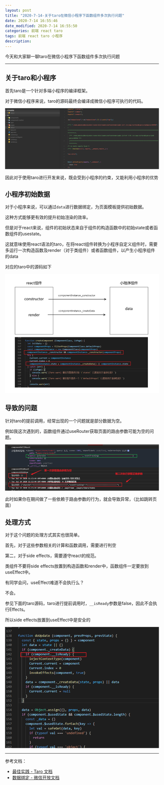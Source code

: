 ```yaml
---
layout: post
title: "2020-7-14-关于taro在微信小程序下函数组件多次执行问题"
date: 2020-7-14 16:55:46
date_modified: 2020-7-14 16:55:50
categories: 前端 react taro
tags: 前端 react taro 小程序
description:
---
```


今天和大家聊一聊taro在微信小程序下函数组件多次执行问题

-----

## 关于taro和小程序

首先taro是一个针对多端小程序的编译框架。

对于微信小程序来说，taro的源码最终会编译成微信小程序可执行的代码。

![image-20200714104425720](../media/image-20200714104425720.png)

因此对于使用taro进行开发来说，既会受到小程序的约束，又能利用小程序的优势

## 小程序初始数据

对于小程序来说，可以通过`data`进行数据绑定，为页面模板提供初始数据。

这种方式能够更有效的提升初始渲染的效率。

但是对于react来说，组件的初始状态来自于组件的构造函数中的初始state或者函数组件的usestate。

这就意味使用react语法的taro，在将react组件转换为小程序自定义组件时，需要多运行一次构造函数及render（对于类组件）或者函数组件，以产生小程序组件的data

对应的taro中的源码如下

![image-20200714110221932](../media/image-20200714110221932.png)

## 导致的问题

针对taro的提前调用，经常出现的一个问题就是部分数据为空。

例如我这次遇到的，函数组件通过useRouter获取页面的路由参数可能为空的问题。

![image-20200714111545059](../media/image-20200714111545059.png)

此时如果你在期间做了一些依赖于路由参数的行为，就会导致异常，（比如跳转页面）

## 处理方式

对于这个问题的处理方式其实也很简单。

首先，对于这些参数相关的计算和函数调用，需要进行判空

第二，对于side effects，需要遵守react的规范。

类组件不要将side effects放置到构造函数和render中，函数组件一定要放到useEffect中。

有同学会问，useEffect难道不会执行么？

不会。

参见下面的taro源码，taro进行提前调用时，`__isReady`参数是false，因此不会执行Effects。

所以side effects放置到useEffect中是安全的

![image-20200714112456387](../media/image-20200714112456387.png)

---

参考文档：

-  [最佳实践 - Taro 文档](https://nervjs.github.io/taro/docs/best-practice#%E7%BB%84%E4%BB%B6%E7%9A%84-constructor-%E4%B8%8E-render-%E6%8F%90%E5%89%8D%E8%B0%83%E7%94%A8)
-  [数据绑定 - 微信开放文档](https://developers.weixin.qq.com/miniprogram/dev/reference/wxml/data.html)

